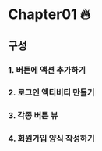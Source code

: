 # Chapter01 :fire:
## 구성 ##
### 1. 버튼에 액션 추가하기
### 2. 로그인 액티비티 만들기
### 3. 각종 버튼 뷰
### 4. 회원가입 양식 작성하기
